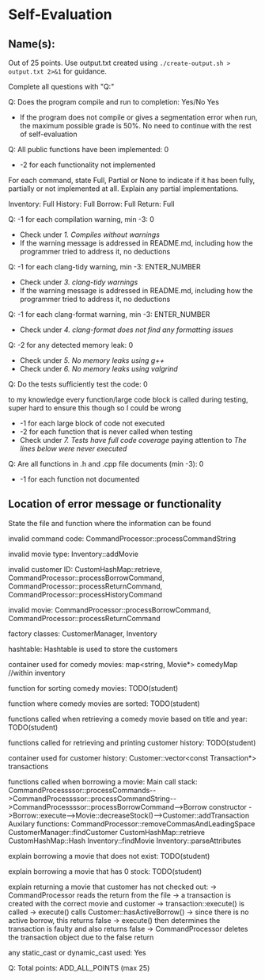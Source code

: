 # Self-Evaluation

## Name(s): 

Out of 25 points. Use output.txt created using 
`./create-output.sh > output.txt 2>&1` for guidance.

Complete all questions with "Q:"

Q: Does the program compile and run to completion: Yes/No
Yes
- If the program does not compile or gives a segmentation error when run, 
the maximum possible grade is 50%. No need to continue with the rest of self-evaluation

Q: All public functions have been implemented: 0

- -2 for each functionality not implemented

For each command, state Full, Partial or None to indicate 
if it has been fully, partially or not implemented at all.
Explain any partial implementations.

Inventory: Full
History: Full
Borrow: Full
Return: Full


Q: -1 for each compilation warning, min -3: 0

- Check under *1. Compiles without warnings*
- If the warning message is addressed in README.md, including how the programmer tried to address it, no deductions

Q: -1 for each clang-tidy warning, min -3: ENTER_NUMBER

- Check under *3. clang-tidy warnings*
- If the warning message is addressed in README.md, including how the programmer tried to address it, no deductions

Q: -1 for each clang-format warning, min -3: ENTER_NUMBER

- Check under *4. clang-format does not find any formatting issues*


Q: -2 for any detected memory leak: 0

- Check under *5. No memory leaks using g++*
- Check under *6. No memory leaks using valgrind*

Q: Do the tests sufficiently test the code: 0

to my knowledge every function/large code block is called during testing, super hard to ensure this though so I could be wrong
- -1 for each large block of code not executed
- -2 for each function that is never called when testing
- Check under *7. Tests have full code coverage* paying attention to *The lines below were never executed*

Q: Are all functions in .h and .cpp file documents (min -3): 0

- -1 for each function not documented

## Location of error message or functionality

State the file and function where the information can be found

invalid command code: CommandProcessor::processCommandString

invalid movie type: Inventory::addMovie

invalid customer ID: CustomHashMap::retrieve, CommandProcessor::processBorrowCommand, CommandProcessor::processReturnCommand, CommandProcessor::processHistoryCommand
 
invalid movie: CommandProcessor::processBorrowCommand, CommandProcessor::processReturnCommand

factory classes: CustomerManager, Inventory

hashtable: Hashtable is used to store the customers

container used for comedy movies: map<string, Movie*> comedyMap //within inventory

function for sorting comedy movies: TODO(student)

function where comedy movies are sorted: TODO(student)

functions called when retrieving a comedy movie based on title and year: TODO(student)

functions called for retrieving and printing customer history: TODO(student)

container used for customer history: Customer::vector<const Transaction*> transactions

functions called when borrowing a movie: 
Main call stack:
CommandProcessssor::processCommands-->CommandProcessssor::processCommandString-->CommandProcessssor::processBorrowCommand-->Borrow constructor
->Borrow::execute-->Movie::decreaseStock()-->Customer::addTransaction
Auxilary functions:
CommandProcessor::removeCommasAndLeadingSpace CustomerManager::findCustomer CustomHashMap::retrieve CustomHashMap::Hash
Inventory::findMovie Inventory::parseAttributes

explain borrowing a movie that does not exist: TODO(student)

explain borrowing a movie that has 0 stock: TODO(student)

explain returning a movie that customer has not checked out: 
->  CommandProcessor reads the return from the file
->  a transaction is created with the correct movie and customer
->  transaction::execute() is called
->  execute() calls Customer::hasActiveBorrow()
->  since there is no active borrow, this returns false
->  execute() then determines the transaction is faulty and also returns false
->  CommandProcessor deletes the transaction object due to the false return

any static_cast or dynamic_cast used: Yes


Q: Total points: ADD_ALL_POINTS (max 25)